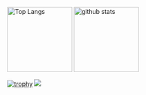 <p align="left"> 
  <img alt="Top Langs" height="150px" src="https://github-readme-stats.vercel.app/api/top-langs/?username=shingo-kumada&layout=compact&count_private=true&show_icons=true&theme=onedark" />
  <img alt="github stats" height="150px" src="https://github-readme-stats.vercel.app/api?username=shingo-kumada&count_private=true&show_icons=true&show_icons=true&theme=onedark" />
</p>

[![trophy](https://github-profile-trophy.vercel.app/?username=shingo-kumada&theme=onedark&column=7
)](https://github.com/ryo-ma/github-profile-trophy)
![](http://github-profile-summary-cards.vercel.app/api/cards/profile-details?username=shingo-kumada&theme=default)



